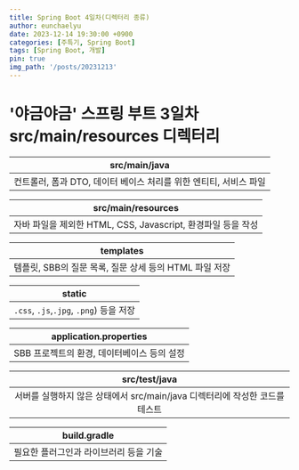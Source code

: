```yaml
---
title: Spring Boot 4일차(디렉터리 종류)
author: eunchaelyu
date: 2023-12-14 19:30:00 +0900
categories: [주특기, Spring Boot]
tags: [Spring Boot, 개발]
pin: true
img_path: '/posts/20231213'
---
```


# '야금야금' 스프링 부트 3일차src/main/resources 디렉터리    

|src/main/java|  
|:------:|
|컨트롤러, 폼과 DTO, 데이터 베이스 처리를 위한 엔티티, 서비스 파일|

|src/main/resources| 
|:-----:|
|자바 파일을 제외한 HTML, CSS, Javascript, 환경파일 등을 작성|  

|templates|
|:-----:|
|템플릿, SBB의 질문 목록, 질문 상세 등의 HTML 파일 저장|

|static|
|:-----:|
|``.css``, ``.js``,``.jpg``, ``.png``) 등을 저장|

|application.properties|
|:-----:|
|SBB 프로젝트의 환경, 데이터베이스 등의 설정|

|src/test/java|
|:-----:|
|서버를 실행하지 않은 상태에서 src/main/java 디렉터리에 작성한 코드를 테스트|

|build.gradle|
|:-----:|
|필요한 플러그인과 라이브러리 등을 기술|
